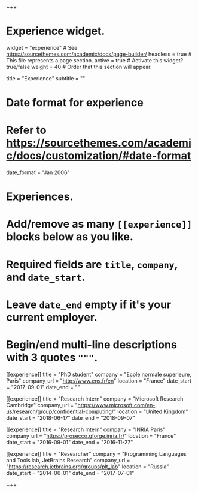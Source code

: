 +++
# Experience widget.
widget = "experience"  # See https://sourcethemes.com/academic/docs/page-builder/
headless = true  # This file represents a page section.
active = true  # Activate this widget? true/false
weight = 40  # Order that this section will appear.

title = "Experience"
subtitle = ""

# Date format for experience
#   Refer to https://sourcethemes.com/academic/docs/customization/#date-format
date_format = "Jan 2006"

# Experiences.
#   Add/remove as many `[[experience]]` blocks below as you like.
#   Required fields are `title`, `company`, and `date_start`.
#   Leave `date_end` empty if it's your current employer.
#   Begin/end multi-line descriptions with 3 quotes `"""`.
[[experience]]
  title = "PhD student"
  company = "Ecole normale superieure, Paris"
  company_url = "http://www.ens.fr/en"
  location = "France"
  date_start = "2017-09-01"
  date_end = ""


[[experience]]
  title = "Research Intern"
  company = "Microsoft Research Cambridge"
  company_url = "https://www.microsoft.com/en-us/research/group/confidential-computing/"
  location = "United Kingdom"
  date_start = "2018-06-17"
  date_end = "2018-09-07"


[[experience]]
  title = "Research Intern"
  company = "INRIA Paris"
  company_url = "https://prosecco.gforge.inria.fr/"
  location = "France"
  date_start = "2016-09-01"
  date_end = "2016-11-27"


[[experience]]
  title = "Researcher"
  company = "Programming Languages and Tools lab, JetBrains Research"
  company_url = "https://research.jetbrains.org/groups/plt_lab"
  location = "Russia"
  date_start = "2014-06-01"
  date_end = "2017-07-01"

+++
